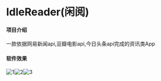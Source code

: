 # IdleReader(闲阅)
#### 项目介绍
一款依据网易新闻api,豆瓣电影api,今日头条api完成的资讯类App

#### 软件效果

![1](https://upload-images.jianshu.io/upload_images/11850029-25912ace540abefb.gif?imageMogr2/auto-orient/strip)![2](https://upload-images.jianshu.io/upload_images/11850029-6a3ea5fe443f1dcf.gif?imageMogr2/auto-orient/strip)![3](https://upload-images.jianshu.io/upload_images/11850029-4a373e38bb258612.gif?imageMogr2/auto-orient/strip)



